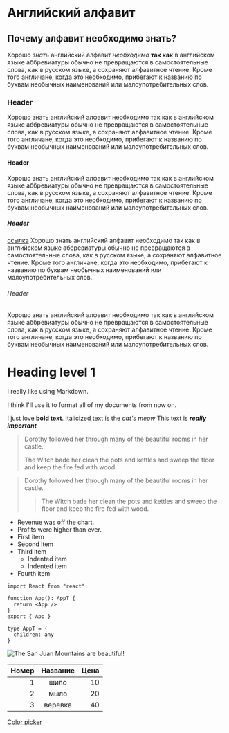 # Английский алфавит

## Почему алфавит необходимо знать?

Хорошо _знать_ английский алфавит _необходимо_ **так как** в английском языке аббревиатуры обычно не превращаются в самостоятельные слова, как в русском языке, а сохраняют алфавитное чтение. Кроме того англичане, когда это необходимо, прибегают к названию по буквам необычных наименований или малоупотребительных слов.

### Header

Хорошо знать английский алфавит необходимо так как в английском языке аббревиатуры обычно не превращаются в самостоятельные слова, как в русском языке, а сохраняют алфавитное чтение. Кроме того англичане, когда это необходимо, прибегают к названию по буквам необычных наименований или малоупотребительных слов.

#### Header

Хорошо знать английский алфавит необходимо так как в английском языке аббревиатуры обычно не превращаются в самостоятельные слова, как в русском языке, а сохраняют алфавитное чтение. Кроме того англичане, когда это необходимо, прибегают к названию по буквам необычных наименований или малоупотребительных слов.

##### Header

[ссылка](https://www.markdownguide.org/basic-syntax/#paragraphs-1)
Хорошо знать английский алфавит необходимо так как в английском языке аббревиатуры обычно не превращаются в самостоятельные слова, как в русском языке, а сохраняют алфавитное чтение. Кроме того англичане, когда это необходимо, прибегают к названию по буквам необычных наименований или малоупотребительных слов.

###### Header

Хорошо знать английский алфавит необходимо так как в английском языке аббревиатуры обычно не превращаются в самостоятельные слова, как в русском языке, а сохраняют алфавитное чтение. Кроме того англичане, когда это необходимо, прибегают к названию по буквам необычных наименований или малоупотребительных слов.

# Heading level 1

I really like using Markdown.

I think I'll use it to format all of my documents from now on.

I just love **bold text**.
Italicized text is the _cat's meow_
This text is **_really important_**

> Dorothy followed her through many of the beautiful rooms in her castle.
>
> The Witch bade her clean the pots and kettles and sweep the floor and keep the fire fed with wood.

> Dorothy followed her through many of the beautiful rooms in her castle.
>
> > The Witch bade her clean the pots and kettles and sweep the floor and keep the fire fed with wood.

- Revenue was off the chart.
- Profits were higher than ever.
- First item
- Second item
- Third item
  - Indented item
  - Indented item
- Fourth item

`import React from "react"`

```tsx
function App(): AppT {
  return <App />
}
export { App }

type AppT = {
  children: any
}
```

![The San Juan Mountains are beautiful!](https://sun3.userapi.com/sun3-9/s/v1/ig2/z35d1UVyOBdncPkiPLv7Tzmoz1qYPXL9Y59HyPBvxu5TtaURifxpxiILzr5hMpYZWZxP4LA3mNZRMphQJZLecLr-.jpg?size=678x678&quality=95&type=album)

| Номер | Название | Цена |
| ----: | :------: | ---: |
|     1 |   шило   |   10 |
|     2 |   мыло   |   20 |
|     3 | веревка  |   40 |

[Color picker](https://htmlcolorcodes.com)
